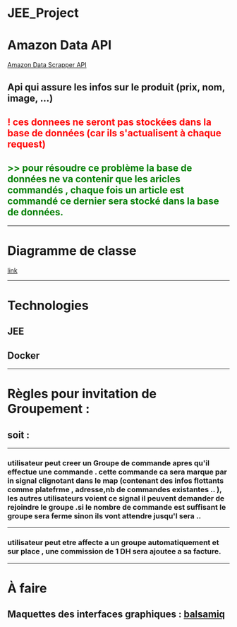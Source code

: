 # JEE_Project

# Amazon Data API
[Amazon Data Scrapper API](https://rapidapi.com/ranjithjupaka/api/amazon-data-scrapper5/)
## Api qui assure les infos sur le produit (prix, nom, image, ...)
## <span style="color:red">! ces donnees ne seront pas stockées dans la base de données (car ils s'actualisent à chaque request) </span>
## <span style="color:green"> >> pour résoudre ce problème la base de données ne va contenir que les aricles commandés , chaque fois un article est commandé ce dernier sera stocké dans la base de données. </span> 
****
# Diagramme de classe
[link](https://viewer.diagrams.net/?tags=%7B%7D&highlight=0000ff&edit=_blank&layers=1&nav=1#R%3Cmxfile%3E%3Cdiagram%20id%3D%228U_UDLJ4iwLfN-Y9UlVz%22%20name%3D%22Page-1%22%3E7V1tj5u4Fv41SLtXmgjzzsfOzE5vddtq7rar2%2B6XyA3OhF0CWSDz0l9%2FTWKSYB8Ck2DIJF5V2sFxCPg55%2Fi8WzNv5s%2FvU7yYfUoCEmmGHjxr5q1mGIj%2Bo%2F8rRl7WI7Zrrwce0jBgk7YDX8KfhA3qbHQZBiSrTMyTJMrDRXVwksQxmeSVMZymyVN12jSJqr%2B6wA9EGPgywZE4%2Br8wyGds1NL17Qf%2FJuHDrPxpp%2FxkjsvZbCCb4SB52hkyf9PMmzRJ8vVf8%2BcbEhWrVy7M%2Bnt3NZ9uniwlcd7mC4sp%2Biv2v9rPv3sL%2Feku%2Be9vy%2FQK6QZ7uvylfGcS0CVgl0maz5KHJMbRb9vR6zRZxgEp7qvTq%2B2cj0myoIOIDv5F8vyF4YmXeUKHZvk8Yp%2FSR05fvhXfH9nl5Xd2u9XF7XPl6qW8eg7zbzt%2Ff9%2Fegl5tv1RcbL4TB%2B8KSqCXcRKT9chdGEXsc3Ed2dJmyTKdkD2LZ7uMInH6QPI9Ez1vPbFY2Z2fYDi9J8mc0LekE1IS4Tx8rBIfZjT8sJnHvkpfC7%2FsTFgkYZxnO3e%2BLwboBMaOrslIkTGjZXMUw813jpxvW87ufPrH%2BonLq51X3w6tqBam4OzP77fWH%2Ffo6v79IrPGP8k1%2FvOKLdIjjpZs2f7IwyjMcE6WqUDb2VM4j%2FCKCqZJnJdkXtAkjsKHmP49oXRAUjrwSNI8pKLgHfsgL4j7ejILo%2BAjfkmWBeJZjid%2Fl1fXsyQNf9Lb4pLO6cdpzrjAcCozvhTfZCSYkozOuS9JEHFDn%2FBzZeJHnOVsYJJEEV5k4Y%2FNa8wpMYbxdZLnybyJwos3JM97KZJ9aiF%2FZFfA3ci1px256LCx2Y5INCyrno53aGMv9CBbWSL2V%2FTyw60AO33LfAVHmvxNbpIoSbfSYEpFATdUkkJEpnktIWQLPAnjh4%2BrObfWduR39u7FUEK%2FO41WwmcWBgGJV9IzxzleI1bAw9iWPqh9Tf%2FRJbwpZJpNH%2FyGXqPtNf1XTE%2FzmySm74LDFZ6EksMTKUgCQHovzzTDX4LttMRaPx5q8IkNEOmYkriCuluorR6hhrnaBbFe0BdVcHcOt9MWbmlC3Abh%2FjzOCV1HBXe3cPttN21DFtwWCDeZ4zBSaHeMNkLGwPu2KaAtgByFK%2FDWIJdGNjoI4TnFamWgMki%2FrszRKyTAboqwmwDEEf5BovskC%2FMwKe6frudy0A%2BGrtkSXe94cD%2FFJH1K767m6c%2Fvd8vPs%2F9kP8kVEvVvzbjOyJh5Y4hof10WRwtYtiWDesyttgLckQW6VwN6QBTs0mBvraZJg92HYJ%2BkhKSU3eeL%2FNJ1NQmg%2B213b1mgl2pBFfR5EoTTkOIextMkU7B3DLtRStg%2BYIeDAqYloNpDUCDA2Wz1%2FXWEoAOvPbj6zN7s2BcvOMORjqrecNPjlOx12IB9jYOsA8e4aFd%2FpCxFOXI%2BxxQoAWHlGj%2FMNe5zUY9N7LJRLZfGv4a4WRdG9n%2BXOM7DnIzv0yRYhvmFi%2B5GOW23JoXXusk7QB58YtF1KmCszO0DwbX7s7bBBwbtLjpA7z5Lgl%2FylwX5VTPf0ZHiT8XbHcPv9Gh4g08syvT3VOVaqA296w0dIb26o7smaoc9MmUxPxItsXWoe%2Fw%2BXShe38%2FrfmsKGGAfh6Mkhgj35x%2FjWlZXgB8HeNu9XZ7JbYiREoW4RMTdHp0ssESHgidKV%2B8GXaRbwyrrSBTga2195THXCsfqXfG7S6q54Dz8Z6k4vHMaaB38libUdVNAtd%2FkauRa2k569ZU%2B0vXNSF2OdXF1T9KQLkJhG7RKol4p%2F9yM1VgnLlvE1nE30XpfDL073%2B5xQkDc098F1KzJlK3Wla1mcKYaaqm5I6eDfDYYdDjBiVpqDPtfvlHh%2BP1XJe8bgmRma1o4FasN6bDf%2FZGip%2Fb3zvEe3mgrpQ2H9z9LKl3Di0%2BDkQB5n1ZbDeSAZ6ZQ65OAjKk5VGyxCvWOUW9tzckz1sVgugCzMtYPxtdsGzGXBa8ox1lsrUx1wjV6u%2BLto7Ef3BEnBs3fFbBEZWRNuzG1d74y2ToLr5W2V6m3221Dq7o0o00MrjOjTaXKtGN8tzUZnIy1BnjgC9BXm%2BV4oXCXg%2FsJWG1AqE1bZ80odpcF%2BwlYbnAKBV28IFPsLgv3Xm23GuDhgvJwjh%2BIAl4a8G2NOnmNBGDv3H0aPis5Lw329sq8LF0eqlRTvpqu8HUH9tXANWmayoPujwKGVuUgbx2HclO%2BAr1ivhRkaJXsiWr6RdlwDmmvaThX5l9ou63ttp3uahIvRMTaNqKz2jaiKz0vjQkSELZHFsQ5XD2cxe8A69cU6uHEG7lV%2F9Emd7KhsK6%2BXd4RpXfgMosKZ4mkIId2KO%2B1IqnWu7jZkp5mYU6%2BUFFU%2FOZTihcCfdfSXHt%2Fnu1XcYVaChmAeDBl6X2iL%2B9f57v6LpcAY7hirUKvqw941c6Y%2BF2DE2q%2BuDn2u%2Fyic%2BuMlx8hs9qV0rREd0O%2F6y%2Bmf53x%2Bruc7LfKDKihlt91hcU%2B5XbGfWXVwqTKWKc5q5Ytav9ptXufe4fF7unvkmmSzsn4seAMgQhUsPZQAetUObzsed1cCtkBi4NNacquZ2KsdrGhgjqJeyFWf0NTmj1cdcLhWtibq3rCtkT2VGO0cOMpmMcX%2BEX1m%2BqctQf359Vk36RkHmZknC1XHeZUGawUVj%2BB%2BKwYr7mh%2B%2FgD1ZiUHidPjzPNdri7HQRyQNyBQA7T4%2BrhV%2BwOs84byrqr2dqpHjeeKNxl4T541h3Q32JKSPCjEKJKyHcj5B2%2BGLZlqL6TtkU1wQBYtSv0OfqeOEwVrzfwuvH26mAtOMH2848x5af00i04CYgPL91VfZxEeNsa6NI09bryOPwX3VJVnXP3iHs9inDYAQce7aFtKyIvHPND3HBrMqj3xAzfr8jyBFh7jp5WwqdohHRPO%2BVuRTDObbPxylSdgY%2BF9TmzwbbRLikJ871SqYfna8ce87p3UXcE0h2e5EvAgFDm42Hmo8flMjl%2BSxdhJ7HeGm9RrZOQon%2Fhe1DzhvMGi3IBxeOqqNj5SlczUqDLAH146xF2Es2LnjoLHJLCVaRg7xr24cO%2BgF1Z4B7gXOEuD%2FfhI74WdJQFb3d0XMCzLdr5vvNJUwHPyHKrBol%2BmEEiOZHTFw2OvbVzQ5T%2F%2BKhateOYXNVO2%2FIfeqMRZ4AY%2Fsj2Oe%2FX4EVAjugFV0d1dGyyuPzZW0D1CyzbkLTixNr%2BrzcqVbFpN3PeXrDLgc%2Bvvy2UGIW4BMQHN1fserWV7i7h47pfHBlH9E%2BFfsfoD261ODD6X3EaTjPF8TIwH95iseEWQp8KlSnOFadLQb11AyFpqMN%2BqWCZKhEvE3h7aJ3OFaMOAswqneVgfL2WGpysfBZXjDGskxsWOMuIqjaRCL0%2FtEz3hikQP8gLeXwSw%2B5RUOYm14LlVqCmhkSgK1OkjbZuylJ1HyovQvAkuixxYVsTw8WxX%2B1DrPkdPrDOfqfOw8k%2FFzdfToKFKyo710n8MXyk8iGj24hyWXbjsnSsKjG4bRsm7s2yYD%2F3O5lQg%2BShOG1o056J%2Fz0EWNCohQjGEQUzxjm5LqShnL5Z8PlJH27H1x%2BVpt20HW84%2BO04Tz04vYfQpSxsqxrRo3A%2FEvfBXage3Hp%2F1YJd2dQSEG%2FtNjVkIQ7XBN0UOT5KuMuAHOktFQt5jRhFlTIlkwgXJx4rjbK7BpxcY1Xbarmtd3IIKox8rSJHCUCx%2Bn5W996eHoeAJh6bDV1BLgHywVU4H85zWSVvKsQlID545BsZNZCTbJKGi2JPV8jLQH74%2BLev6rtl4tvj%2BacwvHUF3mQ6JZN8efHlvlJAH1yelxnYfZf7NmX2b2JWvm9qOzErfWRYlnZIPTALv13pI716kofuuNreIBy96C4CtjmKrPmgDga67BAYQlx4wPS4e9Sk5Tfn0TfWGQs%2FVRNu6yq6gIC%2BNGg0OuPDIYQVN8XuzT13x7%2Bo9vjI4F0zulhS3TMAoiZ3xgxg%2B9WiIxsNvv6iqnXGDGC6Vfp3Bj%2BdQ%2FRTnfHye%2FzyA5mV%2Fa6%2FfVHrzx%2FOZAEdGftd%2F9LAuIz1d7jjadzh119UQYXlFw2k2urmIk5WQqAZ5t2dTv%2FTjqx63lhJW7vL2yYPdp4rCB85owl20t6DAl5T0WwDiJdjR2cU8go3R0lti5yRzpHuhnM7zk20%2BZ6xbIuobf5k7p0vJzdxE6js11MR4Gy2%2Bv5uCu%2FrTgLd7%2Bqo5Q%2FZZr%2Fn8Ci2q54XCZ67UXkSaQO9d0cYYmHWEJRSK4cBAmBSlpOw8g6H3RyP2uh0Qn05nUyPO8HVbSfcxDsZHP15Jf4Hu6%2FqHtmFf6j2yfgvoOoXJAlK13iVfhGEeJ7EwddZGFeEE%2FPTltkxVpMOUrZicffyQn7QscgbXaYieN39kreWXRqZwDpAo%2BiqR4rHH6doGiP7MAXC5%2Fy6m1N6O9YfkG7xz2w2aDZ8QrrfhwbhiYzxIX4Mc5WK1ukxM3w%2FFks0uOBUNJ48OzxcCs48VefMgJA3cM8bSknzxFCDOidSPvCDJ6YhTyWryAR46NMIkFeXrTJJicpUkYD44KcRAIeqswMoJhOyUCdQHHIaAaOD%2BvykPo8jgFGHfOXXKytruswU6DJA7zMpDQYd2rwL0LPlYlFEFxTsEmAH4vLSYL%2F%2FFt89%2Bt%2B%2BTrDjfPhjunSTuy9XkICvd1sdHBY70AUlLjPgTYI77mqvdiZJDE8ZnH%2FJcDk823qXLMMZWY6%2B%2Fa%2FqzzV1NOJKy%2FpsxwtSWAujoNPAq%2B%2BXmaWs3cpef%2BUxztEO81NLm7nZS2qfGGF7I6vaFNp0vZEPkOirSR35pQ%2B2vLPvj3buq7fLYpVC6fAWKlD6aad4NOxoDSlOnMfR8vtLcYIzEsTVP%2FUc46MAEHJcLbu%2FJD8QASDL%2B4yXX%2BfijFA%2FoV6XX1Tl9NHpcsBKX1872jpjCB6R0iE5FCKi6nPODGFyO4LXX8o3uPqit1I%2FXXboAgA%2BCFhmPgyGgJgjdN4I8A1BkNdf2Q8IgNgH5rx1Ir7uytIH3gGMi9KJLF4ADU3%2FQOOE82YAk3c0WWhgBN5a2dtRy2%2BUJ7duln%2FgHRg46e%2BSlh%2Foet3v8osa0BmLf9NHJ7b8YB%2B8JKw93PIMMOATAQGvhKxehDAGYuFhhONJfTjxDDAo37n0WxvSMKCXaZLku35s%2BlKzT0lAihn%2FBw%3D%3D%3C%2Fdiagram%3E%3Cdiagram%20id%3D%22UyD7uhE364R73XItUzaw%22%20name%3D%22Page-2%22%3E7ZvNkps4EICfxrWnpEAIjI9jJ7O7h1Sl4qpN5qiAbFQBySvk2N6nXwGSbSRmTBwDnoS5GDX6sbq%2Fllotz8RbZPs%2FOdokH1iM0wlw4v3EezcBwHW8UH4UkkMlgeGsEqw5iVWlk2BJ%2FsO6pZJuSYzzWkXBWCrIpi6MGKU4EjUZ4pzt6tVWLK2PukFrbAmWEUpt6WcSi6SShmB6kv%2BFyTrRI7uBml%2BGdGU1kzxBMdudibz3E2%2FBGRPVU7Zf4LRQntbLl3n%2B99MnNIdh%2FgauQrL7nNA3VWePP9LkOAWOqbht16Dq%2BjtKt0pfaq7ioBUoe5G2koX5LiECLzcoKt7sJC5SlogslSVXPqboK07nKPq25mxL4wVLGS%2B78B7ln%2BPIKitGxSPKSFrA9A%2FmMaJIiRU5QFerNXecsrn6spgLvDese0E17tFeEnTMMiz4QbZTvcyUhRXi7lSVdydgXE1BcgZLoGRIMbo%2B9nyyg3xQpvgBs3ijWeQbD9btAh3Yzi5hV3aBo13km6lhFndod%2FFHszS4y6ylWTrzlqlllhhniMa42O4TRNc4K%2BYrY4ttJcm%2BcmxZTmpJ1E2UC86%2BYa1aymhh1hVJU0OEUrKmshjJUbCUzwudExkaPKgXGYnj9DkmSvPjYn7O81jowc%2BJWLCMRHIOS0Rz%2BfFhWWfDBTYbjqPYKOupubtdgeI6xn4X%2BjYpTgMpXlekhBYpD0LgXCBBGC0a0zziZKNKxVjA4biUYiUdqemYGs933vp1btyhuZlZ3Py7JeWK8gcprEeRGMnonIzQiAfA0FjogOTFgIDGD8XxsrBnivJcqrgGRd1cMcqTsuDe0jpS6fzwpRhCepYqPqkRy8K7fa100KU9EWfNZOlJfbXi%2BdSoKOg2lQJwbJ2W25heao5teYQvx2AC8TV%2BqT%2BvGaUzVvwGVLSM41TuCd%2Frc2jiR43wkZEywtBrmHHSgxDWu6imqVqdH6aNjqARa3kzo6NKD1ZHJc7Haf8E4dqZ753wK0i91iu6Jhy8BsIh8Ixd2nOvZdx55vjdF%2BNtklP3wPiR1xqtJ3gvrOLuWwd6Z94hW4bhyx4iCx8xJ1LDRRzSC%2F3wVdDvmfS7vhFktKYf1OkHZkdd02%2FnADMWk1WBJxbbmCA6xrY9nHoCaAS3Myu4DXqNbXvIQd7aUp0Zx4jC%2FOnQCWK3TSryHvasXygu81ruTJXnvP6jhxGW%2BUHPYVlgIb4iUYJ%2F933pmN%2FvZ18yLmH82dD7kp2Lu%2Fm%2B9AouYQK%2FbhdXK3ywLQnYybBPWG48GRoT5724ahAYSPhD50dBm%2BzR7%2BerIBg6fNR2aDr0jfejQzksCO29tWeHHX8Q1OSw0GlYSft1WPs0TuiKjf46pL%2FCppirX3%2B97zTA0VF%2FpQvI46%2BLL%2BUBwH1dQToGhFdfQfacoAZ2HmBkvGPG9SH7MuPPrJj9MD4FJppX5rrMjqDOr%2FbFuP0Txvtm3K0R3voK0jkj%2FMT7QOt423zuXS3jPrzRMg5nt1rGZfH0zylV9dO%2F%2BHjv%2Fwc%3D%3C%2Fdiagram%3E%3C%2Fmxfile%3E)
****
# Technologies
## JEE
## Docker

****
# Règles pour invitation de Groupement :
## soit : 
---
### utilisateur peut creer un Groupe de commande apres qu'il effectue une commande . cette commande ca sera marque par in signal clignotant dans le map (contenant des infos flottants comme platefrme , adresse,nb de commandes existantes .. ), les autres utilisateurs voient ce signal il peuvent demander de rejoindre le groupe .si le nombre de commande est suffisant le groupe sera ferme sinon ils vont attendre jusqu'l sera ..
---
### utilisateur peut etre affecte a un groupe automatiquement et sur place , une commission de 1 DH sera ajoutee a sa facture. 
***

# À faire
## Maquettes des interfaces graphiques : [balsamiq](balsamiq.cloud) 
